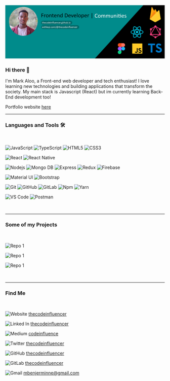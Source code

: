 <img src="https://github.com/thecodeinfluencer/thecodeinfluencer/blob/main/Github%20Cover.png" alt="Mark Aloo">


### Hi there 👋

I'm Mark Aloo, a Front-end web developer and tech enthusiast! I love learning new technologies and building applications that transform the society. My main stack is Javascript (React) but im currently learning Back-End development too!

Portfolio website [here]()

---

### Languages and Tools 🛠

<br />

<!-- ts -->

![JavaScript](https://img.shields.io/badge/-JavaScript-%23F7DF1C?style=flat-square&logo=javascript&logoColor=000000&)
![TypeScript](https://img.shields.io/badge/-TypeScript-3178C6?style=flat-square&logo=typescript&logoColor=ffffff)
![HTML5](https://img.shields.io/badge/-HTML5-%23E44D27?style=flat-square&logo=html5&logoColor=ffffff)
![CSS3](https://img.shields.io/badge/-CSS3-%231572B6?style=flat-square&logo=css3)

![React](https://img.shields.io/badge/-React-61DAFB?style=flat-square&logo=react&logoColor=000000)
![React Native](https://img.shields.io/badge/-React%20Native-09D3AC?style=flat-square&logo=createreactapp&color=000000)

![Nodejs](https://img.shields.io/badge/-Nodejs-339933?style=flat-square&logo=Node.js&logoColor=ffffff)
![Mongo DB](https://img.shields.io/badge/-MongoDB-006548?style=flat-square&logo=mongodb&logoColor=ffffff)
![Express](https://img.shields.io/badge/-Express-006548?style=flat-square&logo=express&logoColor=ffffff)
![Redux](https://img.shields.io/badge/-Redux-7248B6?style=flat-square&logo=redux&logoColor=ffffff)
![Firebase](https://img.shields.io/badge/-Firebase-FFCA28?style=flat-square&logo=firebase&logoColor=ffffff)

![Material UI](https://img.shields.io/badge/-MaterialUI-3399FF?style=flat-square&logo=mui&logoColor=ffffff)
![Bootstrap](https://img.shields.io/badge/-Bootstrap-563D7C?style=flat-square&logo=Bootstrap&logoColor=ffffff)

![Git](https://img.shields.io/badge/-Git-%23F05032?style=flat-square&logo=git&logoColor=%23ffffff)
![GitHub](https://img.shields.io/badge/-GitHub-181717?style=flat-square&logo=github)
![GitLab](https://img.shields.io/badge/-GitLab-FCA121?style=flat-square&logo=gitlab)
![Npm](https://img.shields.io/badge/-npm-CB3837?style=flat-square&logo=npm)
![Yarn](https://img.shields.io/badge/-yarn-2B8AB5?style=flat-square&logo=yarn&logoColor=ffffff)

![VS Code](https://img.shields.io/badge/-VS%20Code-007ACC?style=flat-square&logo=visual-studio-code&logoColor=ffffff)
![Postman](https://img.shields.io/badge/-Postman-FF6C37?style=flat-square&logo=postman&logoColor=ffffff)

<br/>

---

### Some of my Projects

<br/>

![Repo 1](https://github-readme-stats.vercel.app/api/pin/?username=thecodeinfluencer&repo=interest-hub&show_icons=true&theme=radical&title_color=8E2DE2&text_color=fff&icon_color=8E2DE2)

![Repo 1](https://github-readme-stats.vercel.app/api/pin/?username=thecodeinfluencer&repo=react-native-covid-19&show_icons=true&theme=radical&title_color=8E2DE2&text_color=fff&icon_color=8E2DE2)

![Repo 1](https://github-readme-stats.vercel.app/api/pin/?username=thecodeinfluencer&repo=nodejs-web-scrapper-online-shops-kenya&show_icons=true&theme=radical&title_color=8E2DE2&text_color=fff&icon_color=8E2DE2)

<br/>

---

### Find Me

<br/>

![Website](https://img.shields.io/badge/-Website-008B8B?style=flat-square&logo=react&logoColor=ffffff)
[thecodeinfluencer](https://thecodeinfluencer.netlify.com/)

![Linked In](https://img.shields.io/badge/-LinkedIn-007ACC?style=flat-square&logo=linkedin&logoColor=ffffff)
[thecodeinfluencer](https://www.linkedin.com/in/thecodeinfluencer/)

![Medium](https://img.shields.io/badge/-Medium-00A267?style=flat-square&logo=medium&logoColor=ffffff)
[codeinfluence](https://www.medium.com/codeinfluence/)

![Twitter](https://img.shields.io/badge/-Twitter-007ACC?style=flat-square&logo=twitter&logoColor=ffffff)
[thecodeinfluencer](https://www.twitter.com/thecodeinfluencer/)

![GitHub](https://img.shields.io/badge/-Github-000000?style=flat-square&logo=github&logoColor=ffffff)
[thecodeinfluencer](https://github.com/thecodeinfluencer/)

![GitLab](https://img.shields.io/badge/-Gitlab-FC6D26?style=flat-square&logo=gitlab&logoColor=ffffff)
[thecodeinfluencer](https://www.gitlab.com/thecodeinfluencer/)

![Gmail](https://img.shields.io/badge/-Gmail-FF4131?style=flat-square&logo=gmail&logoColor=ffffff)
[mbenjerminne@gmail.com](mailto:mbenjerminne@gmail.com)

<br/>

<!-- I am a passionate front end developer with over 2 years of experience building responsive websites with a focus on React, Node, Mongo and Express. -->
<!-- Github profile -->

<!-- website projects -->
<!-- portfolio website -->
<!-- medium posts -->
<!-- social media posts -->
<!-- contacts : linked in & gmail -->

<!--
**thecodeinfluencer/thecodeinfluencer** is a ✨ _special_ ✨ repository because its `README.md` (this file) appears on your GitHub profile.

Here are some ideas to get you started:

- 🔭 I’m currently working on ...
- 🌱 I’m currently learning ...
- 👯 I’m looking to collaborate on ...
- 🤔 I’m looking for help with ...
- 💬 Ask me about ...
- 📫 How to reach me: ...
- 😄 Pronouns: ...
- ⚡ Fun fact: ...
-->
